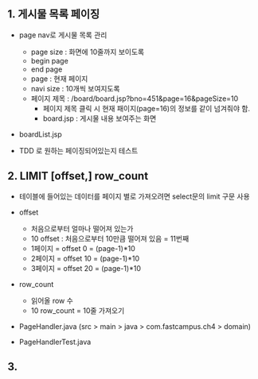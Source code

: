 ## 1. 게시물 목록 페이징
- page nav로 게시물 목록 관리
    - page size : 화면에 10줄까지 보이도록
    - begin page
    - end page
    - page : 현재 페이지
    - navi size : 10개씩 보여지도록
    - 페이지 제목 : /board/board.jsp?bno=451&page=16&pageSize=10
        - 페이지 제목 클릭 시 현재 패이지(page=16)의 정보를 같이 넘겨줘야 함. 
        - board.jsp : 게시물 내용 보여주는 화면
    

- boardList.jsp
- TDD 로 원하는 페이징되어있는지 테스트

## 2. LIMIT [offset,] row_count
- 테이블에 들어있는 데이터를 페이지 별로 가져오려면 select문의 limit 구문 사용
- offset
    - 처음으로부터 얼마나 떨어져 있는가
    - 10 offset : 처음으로부터 10만큼 떨어져 있음 = 11번째
    - 1페이지 = offset 0 = (page-1)*10
    - 2페이지 = offset 10 = (page-1)*10
    - 3페이지 = offset 20 = (page-1)*10

- row_count
    - 읽어올 row 수
    - 10 row_count = 10줄 가져오기

- PageHandler.java (src > main > java > com.fastcampus.ch4 > domain)
- PageHandlerTest.java

## 3. 